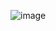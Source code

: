 ![image](https://user-images.githubusercontent.com/69478896/207546433-8b7fd779-d2e9-4d5e-8287-72b152b8f110.png)
